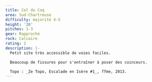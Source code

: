 ```yaml
---
title: Col du Coq
area: Sud-Chartreuse
difficulty: majorité 4-5
height: '20'
pitches: 1-3
gear: Rapproché
rock: Calcaire
rating: 2
description: |-
  Petit site très accessible de voies faciles. 

  Beaucoup de fissures pour s'entraîner à poser des coinceurs. 

  Topo : _Ze Topo, Escalade en Isère #1_, ffme, 2013.
---
```


